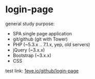 # login-page
general study purpose:
  * SPA single page application
  * git/github (git with Tower)
  * PHP (~5.3.x .. 7.1.x, yep, old servers)
  * jQuery (~3.x.x)
  * Bootstrap  (~3.x.x)
  * CSS
  
test link: [1eye.io/github/login-page](http://1eye.io/github/login-page)
